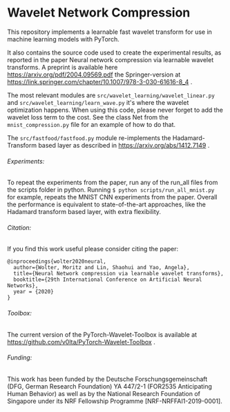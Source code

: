 # Wavelet Network Compression 
This repository implements a learnable fast wavelet transform for use in machine learning models
with PyTorch.

It also contains the source code used to create the experimental results,
as reported in the paper Neural network compression via learnable wavelet transforms. A preprint is
available here https://arxiv.org/pdf/2004.09569.pdf the Springer-version 
at https://link.springer.com/chapter/10.1007/978-3-030-61616-8_4 .

The most relevant modules are `src/wavelet_learning/wavelet_linear.py`
and `src/wavelet_learning/learn_wave.py` it's where the wavelet
optimization happens. 
When using this code, please never forget to add the wavelet loss term
to the cost. See the class Net from the `mnist_compression.py` file
for an example of how to do that.

The `src/fastfood/fastfood.py` module re-implements the Hadamard-Transform 
based layer as described in https://arxiv.org/abs/1412.7149 .

###### Experiments:
To repeat the experiments from the paper, run any of the run_all files 
from the scripts folder in python.
Running ```$ python scripts/run_all_mnist.py ``` for example, repeats the MNIST
CNN experiments from the paper.
Overall the performance is equivalent to state-of-the-art approaches,
like the Hadamard transform based layer, with extra flexibility.

###### Citation:
If you find this work useful please consider citing the paper:
```
@inproceedings{wolter2020neural,
  author={Wolter, Moritz and Lin, Shaohui and Yao, Angela},
  title={Neural Network compression via learnable wavelet transforms},
  booktitle={29th International Conference on Artificial Neural Networks},
  year = {2020}
}
```

###### Toolbox:
The current version of the PyTorch-Wavelet-Toolbox is available at https://github.com/v0lta/PyTorch-Wavelet-Toolbox .

###### Funding:
This work has been funded by the Deutsche Forschungsgemeinschaft (DFG, German Research Foundation) YA 447/2-1 (FOR2535 Anticipating Human Behavior)
as well as by the National Research Foundation of Singapore under its NRF Fellowship Programme [NRF-NRFFAI1-2019-0001].
